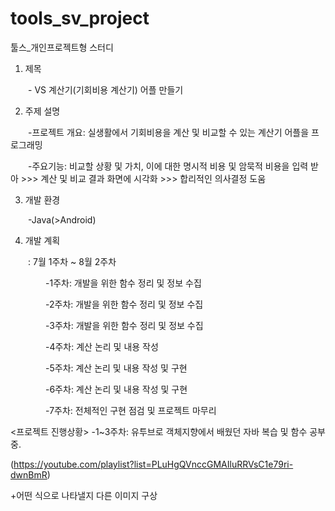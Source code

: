 # tools_sv_project
툴스_개인프로젝트형 스터디

1. 제목

  - VS 계산기(기회비용 계산기) 어플 만들기

2. 주제 설명

  -프로젝트 개요: 실생활에서 기회비용을 계산 및 비교할 수 있는 계산기 어플을 프로그래밍

  -주요기능: 비교할 상황 및 가치, 이에 대한 명시적 비용 및 암묵적 비용을 입력 받아 >>> 계산 및 비교 결과 화면에 시각화 >>> 합리적인 의사결정 도움

3. 개발 환경 

  -Java(>Android)

4. 개발 계획 

  : 7월 1주차 ~ 8월 2주차

    -1주차: 개발을 위한 함수 정리 및 정보 수집

    -2주차: 개발을 위한 함수 정리 및 정보 수집

    -3주차: 개발을 위한 함수 정리 및 정보 수집

    -4주차: 계산 논리 및 내용 작성

    -5주차: 계산 논리 및 내용 작성 및 구현

    -6주차: 계산 논리 및 내용 작성 및 구현

    -7주차: 전체적인 구현 점검 및 프로젝트 마무리



<프로젝트 진행상황>
-1~3주차: 유투브로 객체지향에서 배웠던 자바 복습 및 함수 공부 중. 

(https://youtube.com/playlist?list=PLuHgQVnccGMAIluRRVsC1e79ri-dwnBmR)

+어떤 식으로 나타낼지 다른 이미지 구상



